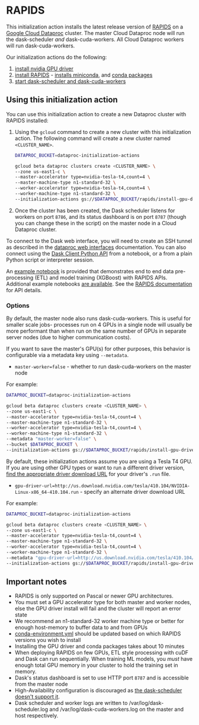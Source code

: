 # RAPIDS

This initialization action installs the latest release version of [RAPIDS](https://rapids.ai/) on a [Google Cloud Dataproc](https://cloud.google.com/dataproc) cluster. The master Cloud Dataproc node will run the dask-scheduler _and_ dask-cuda-workers. All Cloud Dataproc workers will run dask-cuda-workers.

Our initialization actions do the following:
1. [install nvidia GPU driver](install-gpu-driver.sh)
2. [install RAPIDS](install-rapids.sh) - [installs miniconda](https://github.com/GoogleCloudPlatform/dataproc-initialization-actions/tree/master/conda), and [conda packages](conda-environment.yml)
3. [start dask-scheduler and dask-cuda-workers](start-dask.sh)

## Using this initialization action
You can use this initialization action to create a new Dataproc cluster with RAPIDS installed:

1. Using the `gcloud` command to create a new cluster with this initialization action. The following command will create a new cluster named `<CLUSTER_NAME>`.

    ```bash
    DATAPROC_BUCKET=dataproc-initialization-actions

    gcloud beta dataproc clusters create <CLUSTER_NAME> \
    --zone us-east1-c \
    --master-accelerator type=nvidia-tesla-t4,count=4 \
    --master-machine-type n1-standard-32 \
    --worker-accelerator type=nvidia-tesla-t4,count=4 \
    --worker-machine-type n1-standard-32 \
    --initialization-actions gs://$DATAPROC_BUCKET/rapids/install-gpu-driver.sh,gs://$DATAPROC_BUCKET/rapids/install-rapids.sh,gs://$DATAPROC_BUCKET/rapids/start-dask.sh
    ```

1. Once the cluster has been created, the Dask scheduler listens for workers on port `8786`, and its status dashboard is on port `8787` (though you can change these in the script) on the master node in a Cloud Dataproc cluster.

To connect to the Dask web interface, you will need to create an SSH tunnel as described in the [dataproc web interfaces](https://cloud.google.com/dataproc/cluster-web-interfaces) documentation. You can also connect using the [Dask Client Python API](http://distributed.dask.org/en/latest/client.html) from a notebook, or a from a plain Python script or interpreter session.

An [example notebook](notebooks/NYCTaxi-E2E.ipynb) is provided that demonstrates end to end data pre-processing (ETL) and model training (XGBoost) with RAPIDS APIs. Additional example notebooks [are available](https://github.com/rapidsai/notebooks). See the [RAPIDS documentation](https://docs.rapids.ai/) for API details.

### Options

By default, the master node also runs dask-cuda-workers. This is useful for smaller scale jobs- processes run on 4 GPUs in a single node will usually be more performant than when run on the same number of GPUs in separate server nodes (due to higher communication costs).

If you want to save the master's GPU(s) for other purposes, this behavior is configurable via a metadata key using `--metadata`.

* `master-worker=false` - whether to run dask-cuda-workers on the master node

For example:
```bash
DATAPROC_BUCKET=dataproc-initialization-actions

gcloud beta dataproc clusters create <CLUSTER_NAME> \
--zone us-east1-c \
--master-accelerator type=nvidia-tesla-t4,count=4 \
--master-machine-type n1-standard-32 \
--worker-accelerator type=nvidia-tesla-t4,count=4 \
--worker-machine-type n1-standard-32 \
--metadata "master-worker=false" \
--bucket $DATAPROC_BUCKET \
--initialization-actions gs://$DATAPROC_BUCKET/rapids/install-gpu-driver.sh,gs://$DATAPROC_BUCKET/rapids/install-rapids.sh,gs://$DATAPROC_BUCKET/rapids/start-dask.sh
```

By default, these initialization actions assume you are using a Tesla T4 GPU. If you are using other GPU types or want to run a different driver version, [find the appropriate driver download URL](https://www.nvidia.com/Download/index.aspx?lang=en-us) for your driver's `.run` file.

* `gpu-driver-url=http://us.download.nvidia.com/tesla/410.104/NVIDIA-Linux-x86_64-410.104.run` - specify an alternate driver download URL

For example:

```bash
DATAPROC_BUCKET=dataproc-initialization-actions

gcloud beta dataproc clusters create <CLUSTER_NAME> \
--zone us-east1-c \
--master-accelerator type=nvidia-tesla-t4,count=4 \
--master-machine-type n1-standard-32 \
--worker-accelerator type=nvidia-tesla-t4,count=4 \
--worker-machine-type n1-standard-32 \
--metadata "gpu-driver-url=http://us.download.nvidia.com/tesla/410.104/NVIDIA-Linux-x86_64-410.104.run" \
--initialization-actions gs://$DATAPROC_BUCKET/rapids/install-gpu-driver.sh,gs://$DATAPROC_BUCKET/rapids/install-rapids.sh,gs://$DATAPROC_BUCKET/rapids/start-dask.sh
```

## Important notes
* RAPIDS is only supported on Pascal or newer GPU architectures.
* You must set a GPU accelerator type for both master and worker nodes, else the GPU driver install will fail and the cluster will report an error state
* We recommend an n1-standard-32 worker machine type or better for enough host-memory to buffer data to and from GPUs
* [conda-environment.yml](conda-environment.yml) should be updated based on which RAPIDS versions you wish to install
* Installing the GPU driver and conda packages takes about 10 minutes
* When deploying RAPIDS on few GPUs, ETL style processing with cuDF and Dask can run sequentially. When training ML models, you _must_ have enough total GPU memory in your cluster to hold the training set in memory.
* Dask's status dashboard is set to use HTTP port `8787` and is accessible from the master node
* High-Availability configuration is discouraged as [the dask-scheduler doesn't support it](https://github.com/dask/distributed/issues/1072).
* Dask scheduler and worker logs are written to /var/log/dask-scheduler.log and /var/log/dask-cuda-workers.log on the master and host respectively.
